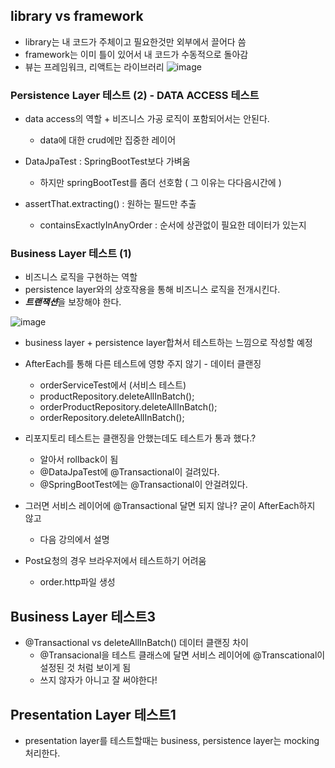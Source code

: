 ## library vs framework

+ library는 내 코드가 주체이고 필요한것만 외부에서 끌어다 씀
+ framework는 이미 틀이 있어서 내 코드가 수동적으로 돌아감
+ 뷰는 프레임워크, 리액트는 라이브러리
![image](https://github.com/HyangKeunChoi/TIL-Today-I-Learned-/assets/49984996/7134ea50-19c7-4fc6-a3f7-5704d3a77fc1)

### Persistence Layer 테스트 (2) - DATA ACCESS 테스트
+ data access의 역할 + 비즈니스 가공 로직이 포함되어서는 안된다.
  - data에 대한 crud에만 집중한 레이어

+ DataJpaTest : SpringBootTest보다 가벼움
  - 하지만 springBootTest를 좀더 선호함 ( 그 이유는 다다음시간에 )
 
+ assertThat.extracting() : 원하는 필드만 추출
  - containsExactlyInAnyOrder : 순서에 상관없이 필요한 데이터가 있는지
 
### Business Layer 테스트 (1)
+ 비즈니스 로직을 구현하는 역할
+ persistence layer와의 상호작용을 통해 비즈니스 로직을 전개시킨다.
+ ***트랜잭션***을 보장해야 한다.

![image](https://github.com/HyangKeunChoi/TIL-Today-I-Learned-/assets/49984996/ad568728-6650-4dc4-81f5-ae8c43f6357b)

+ business layer + persistence layer합쳐서 테스트하는 느낌으로 작성할 예정

+ AfterEach를 통해 다른 테스트에 영향 주지 않기 - 데이터 클랜징
  - orderServiceTest에서 (서비스 테스트)
  - productRepository.deleteAllInBatch();
  - orderProductRepository.deleteAllInBatch();
  - orderRepository.deleteAllInBatch();
 
+ 리포지토리 테스트는 클랜징을 안했는데도 테스트가 통과 했다.?
  - 알아서 rollback이 됨
  - @DataJpaTest에 @Transactional이 걸려있다.
  - @SpringBootTest에는 @Transactional이 안걸려있다.
 
+ 그러면 서비스 레이어에 @Transactional 달면 되지 않나? 굳이 AfterEach하지 않고
  - 다음 강의에서 설명
 
+ Post요청의 경우 브라우저에서 테스트하기 어려움
  - order.http파일 생성
 
## Business  Layer 테스트3

+ @Transactional vs deleteAllInBatch() 데이터 클랜징 차이
  - @Transacional을 테스트 클래스에 달면 서비스 레이어에 @Transcational이 설정된 것 처럼 보이게 됨
  - 쓰지 않자가 아니고 잘 써야한다!

## Presentation Layer 테스트1
+ presentation  layer를 테스트할때는 business, persistence layer는 mocking 처리한다.

